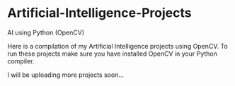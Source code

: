 # Artificial-Intelligence-Projects
AI using Python (OpenCV)

Here is a compilation of my Artificial Intelligence projects using OpenCV. To run these projects make sure you have installed OpenCV in your Python compiler.

I will be uploading more projects soon...
